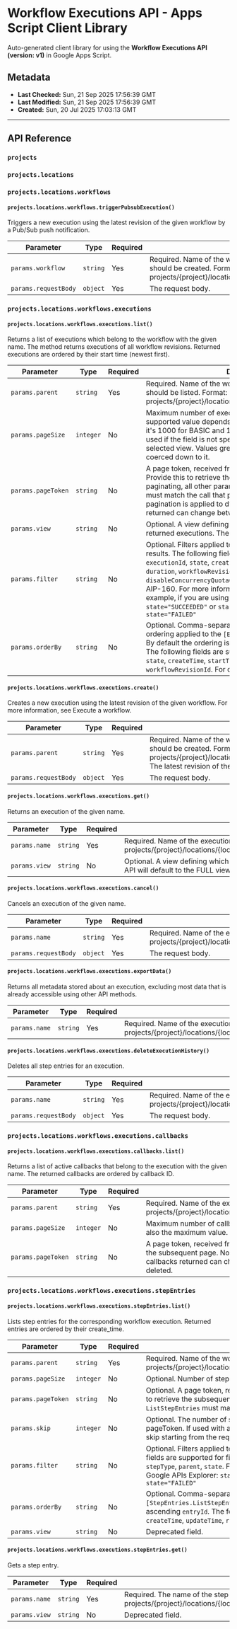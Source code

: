 # Workflow Executions API - Apps Script Client Library

Auto-generated client library for using the **Workflow Executions API (version: v1)** in Google Apps Script.

## Metadata

- **Last Checked:** Sun, 21 Sep 2025 17:56:39 GMT
- **Last Modified:** Sun, 21 Sep 2025 17:56:39 GMT
- **Created:** Sun, 20 Jul 2025 17:03:13 GMT



---

## API Reference

### `projects`

### `projects.locations`

### `projects.locations.workflows`

#### `projects.locations.workflows.triggerPubsubExecution()`

Triggers a new execution using the latest revision of the given workflow by a Pub/Sub push notification.

| Parameter | Type | Required | Description |
|---|---|---|---|
| `params.workflow` | `string` | Yes | Required. Name of the workflow for which an execution should be created. Format: projects/{project}/locations/{location}/workflows/{workflow} |
| `params.requestBody` | `object` | Yes | The request body. |

### `projects.locations.workflows.executions`

#### `projects.locations.workflows.executions.list()`

Returns a list of executions which belong to the workflow with the given name. The method returns executions of all workflow revisions. Returned executions are ordered by their start time (newest first).

| Parameter | Type | Required | Description |
|---|---|---|---|
| `params.parent` | `string` | Yes | Required. Name of the workflow for which the executions should be listed. Format: projects/{project}/locations/{location}/workflows/{workflow} |
| `params.pageSize` | `integer` | No | Maximum number of executions to return per call. Max supported value depends on the selected Execution view: it's 1000 for BASIC and 100 for FULL. The default value used if the field is not specified is 100, regardless of the selected view. Values greater than the max value will be coerced down to it. |
| `params.pageToken` | `string` | No | A page token, received from a previous `ListExecutions` call. Provide this to retrieve the subsequent page. When paginating, all other parameters provided to `ListExecutions` must match the call that provided the page token. Note that pagination is applied to dynamic data. The list of executions returned can change between page requests. |
| `params.view` | `string` | No | Optional. A view defining which fields should be filled in the returned executions. The API will default to the BASIC view. |
| `params.filter` | `string` | No | Optional. Filters applied to the `[Executions.ListExecutions]` results. The following fields are supported for filtering: `executionId`, `state`, `createTime`, `startTime`, `endTime`, `duration`, `workflowRevisionId`, `stepName`, `label`, and `disableConcurrencyQuotaOverflowBuffering`. For details, see AIP-160. For more information, see Filter executions. For example, if you are using the Google APIs Explorer: `state="SUCCEEDED"` or `startTime>"2023-08-01" AND state="FAILED"` |
| `params.orderBy` | `string` | No | Optional. Comma-separated list of fields that specify the ordering applied to the `[Executions.ListExecutions]` results. By default the ordering is based on descending `createTime`. The following fields are supported for ordering: `executionId`, `state`, `createTime`, `startTime`, `endTime`, `duration`, and `workflowRevisionId`. For details, see AIP-132. |

#### `projects.locations.workflows.executions.create()`

Creates a new execution using the latest revision of the given workflow. For more information, see Execute a workflow.

| Parameter | Type | Required | Description |
|---|---|---|---|
| `params.parent` | `string` | Yes | Required. Name of the workflow for which an execution should be created. Format: projects/{project}/locations/{location}/workflows/{workflow} The latest revision of the workflow will be used. |
| `params.requestBody` | `object` | Yes | The request body. |

#### `projects.locations.workflows.executions.get()`

Returns an execution of the given name.

| Parameter | Type | Required | Description |
|---|---|---|---|
| `params.name` | `string` | Yes | Required. Name of the execution to be retrieved. Format: projects/{project}/locations/{location}/workflows/{workflow}/executions/{execution} |
| `params.view` | `string` | No | Optional. A view defining which fields should be filled in the returned execution. The API will default to the FULL view. |

#### `projects.locations.workflows.executions.cancel()`

Cancels an execution of the given name.

| Parameter | Type | Required | Description |
|---|---|---|---|
| `params.name` | `string` | Yes | Required. Name of the execution to be cancelled. Format: projects/{project}/locations/{location}/workflows/{workflow}/executions/{execution} |
| `params.requestBody` | `object` | Yes | The request body. |

#### `projects.locations.workflows.executions.exportData()`

Returns all metadata stored about an execution, excluding most data that is already accessible using other API methods.

| Parameter | Type | Required | Description |
|---|---|---|---|
| `params.name` | `string` | Yes | Required. Name of the execution for which data is to be exported. Format: projects/{project}/locations/{location}/workflows/{workflow}/executions/{execution} |

#### `projects.locations.workflows.executions.deleteExecutionHistory()`

Deletes all step entries for an execution.

| Parameter | Type | Required | Description |
|---|---|---|---|
| `params.name` | `string` | Yes | Required. Name of the execution for which step entries should be deleted. Format: projects/{project}/locations/{location}/workflows/{workflow}/executions/{execution} |
| `params.requestBody` | `object` | Yes | The request body. |

### `projects.locations.workflows.executions.callbacks`

#### `projects.locations.workflows.executions.callbacks.list()`

Returns a list of active callbacks that belong to the execution with the given name. The returned callbacks are ordered by callback ID.

| Parameter | Type | Required | Description |
|---|---|---|---|
| `params.parent` | `string` | Yes | Required. Name of the execution for which the callbacks should be listed. Format: projects/{project}/locations/{location}/workflows/{workflow}/executions/{execution} |
| `params.pageSize` | `integer` | No | Maximum number of callbacks to return per call. The default value is 100 and is also the maximum value. |
| `params.pageToken` | `string` | No | A page token, received from a previous `ListCallbacks` call. Provide this to retrieve the subsequent page. Note that pagination is applied to dynamic data. The list of callbacks returned can change between page requests if callbacks are created or deleted. |

### `projects.locations.workflows.executions.stepEntries`

#### `projects.locations.workflows.executions.stepEntries.list()`

Lists step entries for the corresponding workflow execution. Returned entries are ordered by their create_time.

| Parameter | Type | Required | Description |
|---|---|---|---|
| `params.parent` | `string` | Yes | Required. Name of the workflow execution to list entries for. Format: projects/{project}/locations/{location}/workflows/{workflow}/executions/{execution} |
| `params.pageSize` | `integer` | No | Optional. Number of step entries to return per call. The default max is 1000. |
| `params.pageToken` | `string` | No | Optional. A page token, received from a previous `ListStepEntries` call. Provide this to retrieve the subsequent page. When paginating, all other parameters provided to `ListStepEntries` must match the call that provided the page token. |
| `params.skip` | `integer` | No | Optional. The number of step entries to skip. It can be used with or without a pageToken. If used with a pageToken, then it indicates the number of step entries to skip starting from the requested page. |
| `params.filter` | `string` | No | Optional. Filters applied to the `[StepEntries.ListStepEntries]` results. The following fields are supported for filtering: `entryId`, `createTime`, `updateTime`, `routine`, `step`, `stepType`, `parent`, `state`. For details, see AIP-160. For example, if you are using the Google APIs Explorer: `state="SUCCEEDED"` or `createTime>"2023-08-01" AND state="FAILED"` |
| `params.orderBy` | `string` | No | Optional. Comma-separated list of fields that specify the ordering applied to the `[StepEntries.ListStepEntries]` results. By default the ordering is based on ascending `entryId`. The following fields are supported for ordering: `entryId`, `createTime`, `updateTime`, `routine`, `step`, `stepType`, `state`. For details, see AIP-132. |
| `params.view` | `string` | No | Deprecated field. |

#### `projects.locations.workflows.executions.stepEntries.get()`

Gets a step entry.

| Parameter | Type | Required | Description |
|---|---|---|---|
| `params.name` | `string` | Yes | Required. The name of the step entry to retrieve. Format: projects/{project}/locations/{location}/workflows/{workflow}/executions/{execution}/stepEntries/{step_entry} |
| `params.view` | `string` | No | Deprecated field. |